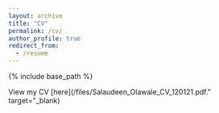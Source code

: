 ```yaml
---
layout: archive
title: "CV"
permalink: /cv/
author_profile: true
redirect_from:
  - /resume
---
```


{% include base_path %}

View my CV [here](/files/Salaudeen_Olawale_CV_120121.pdf." target="_blank)

